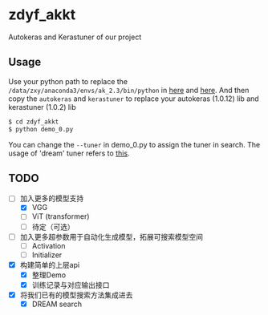 # zdyf_akkt
Autokeras and Kerastuner of our project


## Usage

Use your python path to replace the `/data/zxy/anaconda3/envs/ak_2.3/bin/python` in [here](./autokeras/engine/tuner.py) and [here](./autokeras/engine/tuner.py).
And then copy the `autokeras` and  `kerastuner` to replace your autokeras (1.0.12) lib and kerastuner (1.0.2) lib

```bash
$ cd zdyf_akkt
$ python demo_0.py
```

You can change the `--tuner` in demo_0.py to assign the tuner in search. The usage of 'dream' tuner refers to [this](https://github.com/shiningrain/DREAM).


## TODO
- [ ] 加入更多的模型支持
  - [x]  VGG
  - [ ]  ViT (transformer)
  - [ ]  待定（可选）
- [ ] 加入更多超参数用于自动化生成模型，拓展可搜索模型空间
  - [ ] Activation
  - [ ] Initializer
- [x] 构建简单的上层api
  - [x] 整理Demo
  - [x] 训练记录与对应输出接口
- [x] 将我们已有的模型搜索方法集成进去
  - [x] DREAM search
